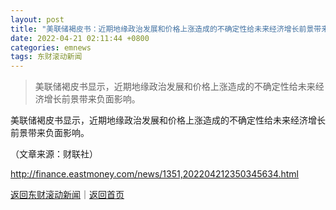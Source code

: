 ```yaml
---
layout: post
title: "美联储褐皮书：近期地缘政治发展和价格上涨造成的不确定性给未来经济增长前景带来负面影响"
date: 2022-04-21 02:11:44 +0800
categories: emnews
tags: 东财滚动新闻
---
```

> 美联储褐皮书显示，近期地缘政治发展和价格上涨造成的不确定性给未来经济增长前景带来负面影响。

<p>美联储褐皮书显示，近期地缘政治发展和价格上涨造成的不确定性给未来经济增长前景带来负面影响。</p><p class="em_media">（文章来源：财联社）</p>

<http://finance.eastmoney.com/news/1351,202204212350345634.html>

[返回东财滚动新闻](//finews.withounder.com/emnews/)｜[返回首页](//finews.withounder.com/)